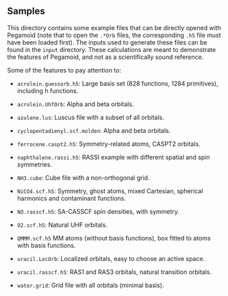Samples
-------

This directory contains some example files that can be directly opened with
Pegamoid (note that to open the `.*Orb` files, the corresponding `.h5` file
must have been loaded first). The inputs used to generate these files can be
found in the ``input`` directory. These calculations are meant to demonstrate
the features of Pegamoid, and not as a scientifically sound reference.

Some of the features to pay attention to:

* ``acrolein.guessorb.h5``:
  Large basis set (828 functions, 1284 primitives), including h functions.

* ``acrolein.UhfOrb``:
  Alpha and beta orbitals.

* ``azulene.lus``:
  Luscus file with a subset of all orbitals.

* ``cyclopentadienyl.scf.molden``:
  Alpha and beta orbitals.

* ``ferrocene.caspt2.h5``:
  Symmetry-related atoms, CASPT2 orbitals.

* ``naphthalene.rassi.h5``:
  RASSI example with different spatial and spin symmetries.

* ``NH3.cube``:
  Cube file with a non-orthogonal grid.

* ``NiCO4.scf.h5``:
  Symmetry, ghost atoms, mixed Cartesian, spherical harmonics and contaminant functions.

* ``NO.rasscf.h5``:
  SA-CASSCF spin densities, with symmetry.

* ``O2.scf.h5``:
  Natural UHF orbitals.

* ``QMMM.scf.h5``
  MM atoms (without basis functions), box fitted to atoms with basis functions.

* ``uracil.LocOrb``:
  Localized orbitals, easy to choose an active space.

* ``uracil.rasscf.h5``:
  RAS1 and RAS3 orbitals, natural transition orbitals.

* ``water.grid``:
  Grid file with all orbitals (minimal basis).
